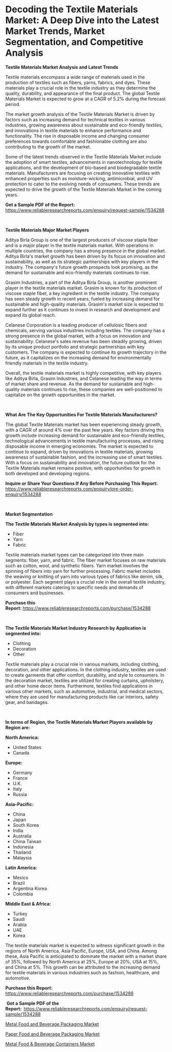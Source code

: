 <p><h1>Decoding the Textile Materials Market: A Deep Dive into the Latest Market Trends, Market Segmentation, and Competitive Analysis</h1></p><p><strong>Textile Materials Market Analysis and Latest Trends</strong></p>
<p><p>Textile materials encompass a wide range of materials used in the production of textiles such as fibers, yarns, fabrics, and dyes. These materials play a crucial role in the textile industry as they determine the quality, durability, and appearance of the final product. The global Textile Materials Market is expected to grow at a CAGR of 5.2% during the forecast period.</p><p>The market growth analysis of the Textile Materials Market is driven by factors such as increasing demand for technical textiles in various industries, growing awareness about sustainable and eco-friendly textiles, and innovations in textile materials to enhance performance and functionality. The rise in disposable income and changing consumer preferences towards comfortable and fashionable clothing are also contributing to the growth of the market.</p><p>Some of the latest trends observed in the Textile Materials Market include the adoption of smart textiles, advancements in nanotechnology for textile applications, and the development of bio-based and biodegradable textile materials. Manufacturers are focusing on creating innovative textiles with enhanced properties such as moisture-wicking, antimicrobial, and UV protection to cater to the evolving needs of consumers. These trends are expected to drive the growth of the Textile Materials Market in the coming years.</p></p>
<p><strong>Get a Sample PDF of the Report:&nbsp;</strong> <a href="https://www.reliableresearchreports.com/enquiry/request-sample/1534288">https://www.reliableresearchreports.com/enquiry/request-sample/1534288</a></p>
<p>&nbsp;</p>
<p><strong>Textile Materials Major Market Players</strong></p>
<p><p>Aditya Birla Group is one of the largest producers of viscose staple fiber and is a major player in the textile materials market. With operations in multiple countries, the company has a strong presence in the global market. Aditya Birla's market growth has been driven by its focus on innovation and sustainability, as well as its strategic partnerships with key players in the industry. The company's future growth prospects look promising, as the demand for sustainable and eco-friendly materials continues to rise.</p><p>Grasim Industries, a part of the Aditya Birla Group, is another prominent player in the textile materials market. Grasim is known for its production of viscose staple fiber, a key ingredient in the textile industry. The company has seen steady growth in recent years, fueled by increasing demand for sustainable and high-quality materials. Grasim's market size is expected to expand further as it continues to invest in research and development and expand its global reach.</p><p>Celanese Corporation is a leading producer of cellulosic fibers and chemicals, serving various industries including textiles. The company has a strong presence in the global market, with a focus on innovation and sustainability. Celanese's sales revenue has been steadily growing, driven by its unique product portfolio and strategic partnerships with key customers. The company is expected to continue its growth trajectory in the future, as it capitalizes on the increasing demand for environmentally friendly materials in the textile industry.</p><p>Overall, the textile materials market is highly competitive, with key players like Aditya Birla, Grasim Industries, and Celanese leading the way in terms of market share and revenue. As the demand for sustainable and high-quality materials continues to rise, these companies are well-positioned to capitalize on the growth opportunities in the market.</p></p>
<p>&nbsp;</p>
<p><strong>What Are The Key Opportunities For Textile Materials Manufacturers?</strong></p>
<p><p>The global Textile Materials market has been experiencing steady growth, with a CAGR of around 4% over the past few years. Key factors driving this growth include increasing demand for sustainable and eco-friendly textiles, technological advancements in textile manufacturing processes, and rising disposable income in emerging economies. The market is expected to continue to expand, driven by innovations in textile materials, growing awareness of sustainable fashion, and the increasing use of smart textiles. With a focus on sustainability and innovation, the future outlook for the Textile Materials market remains positive, with opportunities for growth in both developed and developing regions.</p></p>
<p><strong>Inquire or Share Your Questions If Any Before Purchasing This Report:</strong> <a href="https://www.reliableresearchreports.com/enquiry/pre-order-enquiry/1534288">https://www.reliableresearchreports.com/enquiry/pre-order-enquiry/1534288</a></p>
<p>&nbsp;</p>
<p><strong>Market Segmentation</strong></p>
<p><strong>The Textile Materials Market Analysis by types is segmented into:</strong></p>
<p><ul><li>Fiber</li><li>Yarn</li><li>Fabric</li></ul></p>
<p><p>Textile materials market types can be categorized into three main segments: fiber, yarn, and fabric. The fiber market focuses on raw materials such as cotton, wool, and synthetic fibers. Yarn market involves the spinning of fibers into yarn for further processing. Fabric market includes the weaving or knitting of yarn into various types of fabrics like denim, silk, or polyester. Each segment plays a crucial role in the overall textile industry, with different markets catering to specific needs and demands of consumers and businesses.</p></p>
<p><strong>Purchase this Report:&nbsp;</strong><a href="https://www.reliableresearchreports.com/purchase/1534288">https://www.reliableresearchreports.com/purchase/1534288</a></p>
<p>&nbsp;</p>
<p><strong>The Textile Materials Market Industry Research by Application is segmented into:</strong></p>
<p><ul><li>Clothing</li><li>Decoration</li><li>Other</li></ul></p>
<p><p>Textile materials play a crucial role in various markets, including clothing, decoration, and other applications. In the clothing industry, textiles are used to create garments that offer comfort, durability, and style to consumers. In the decoration market, textiles are utilized for creating curtains, upholstery, and other home decor items. Furthermore, textiles find applications in various other markets, such as automotive, industrial, and medical sectors, where they are used for manufacturing products like car interiors, safety gear, and bandages.</p></p>
<p>&nbsp;</p>
<p><strong>In terms of Region, the Textile Materials Market Players available by Region are:</strong></p>
<p>
    <p> <strong> North America: </strong>
        <ul>
            <li>United States</li>
            <li>Canada</li>
        </ul>
        </p> 
    <p> <strong> Europe: </strong>
        <ul>
            <li>Germany</li>
            <li>France</li>
            <li>U.K.</li>
            <li>Italy</li>
            <li>Russia</li>
        </ul>
        </p> 
    <p> <strong> Asia-Pacific: </strong>
        <ul>
            <li>China</li>
            <li>Japan</li>
            <li>South Korea</li>
            <li>India</li>
            <li>Australia</li>
            <li>China Taiwan</li>
            <li>Indonesia</li>
            <li>Thailand</li>
            <li>Malaysia</li>
        </ul>
        </p> 
    <p> <strong> Latin America: </strong>
        <ul>
            <li>Mexico</li>
            <li>Brazil</li>
            <li>Argentina Korea</li>
            <li>Colombia</li>
        </ul>
        </p> 
    <p> <strong> Middle East & Africa: </strong>
        <ul>
            <li>Turkey</li>
            <li>Saudi</li>
            <li>Arabia</li>
            <li>UAE</li>
            <li>Korea</li>
        </ul>
    </p>
    </p>
<p><p>The textile materials market is expected to witness significant growth in the regions of North America, Asia Pacific, Europe, USA, and China. Among these, Asia Pacific is anticipated to dominate the market with a market share of 35%, followed by North America at 25%, Europe at 20%, USA at 15%, and China at 5%. This growth can be attributed to the increasing demand for textile materials in various industries such as fashion, healthcare, and automotive.</p></p>
<p><strong>Purchase this Report: </strong><a href="https://www.reliableresearchreports.com/purchase/1534288">https://www.reliableresearchreports.com/purchase/1534288</a></p>
<p>&nbsp;<strong>Get a Sample PDF of the Report:&nbsp;&nbsp;</strong><a href="https://www.reliableresearchreports.com/enquiry/request-sample/1534288">https://www.reliableresearchreports.com/enquiry/request-sample/1534288</a></p>
<p><strong></strong></p>
<p><p><a href="https://view.publitas.com/reportprime-1/decoding-the-metal-food-and-beverage-packaging-market-a-deep-dive-into-the-latest-market-trends-market-segmentation-and-competitive-analysis/">Metal Food and Beverage Packaging Market</a></p><p><a href="https://view.publitas.com/reportprime-1/decoding-the-paper-food-and-beverage-packaging-market-a-deep-dive-into-the-latest-market-trends-market-segmentation-and-competitive-analysis/">Paper Food and Beverage Packaging Market</a></p><p><a href="https://view.publitas.com/reportprime-1/metal-food-beverage-containers-market-research-report-provides-thorough-industry-overview-which-offers-an-in-depth-analysis-of-product-trends-and-new-market-divisions/">Metal Food & Beverage Containers Market</a></p></p>